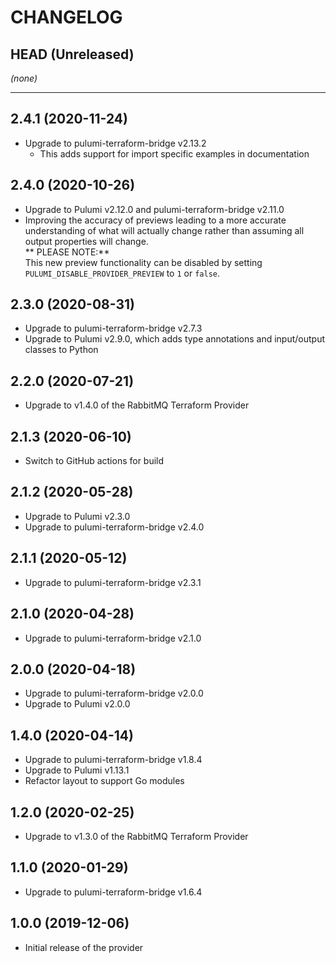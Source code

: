 CHANGELOG
=========

## HEAD (Unreleased)
_(none)_

---

## 2.4.1 (2020-11-24)
* Upgrade to pulumi-terraform-bridge v2.13.2  
  * This adds support for import specific examples in documentation

## 2.4.0 (2020-10-26)
* Upgrade to Pulumi v2.12.0 and pulumi-terraform-bridge v2.11.0
* Improving the accuracy of previews leading to a more accurate understanding of what will actually change rather than assuming all output properties will change.  
  ** PLEASE NOTE:**  
  This new preview functionality can be disabled by setting `PULUMI_DISABLE_PROVIDER_PREVIEW` to `1` or `false`.

## 2.3.0 (2020-08-31)
* Upgrade to pulumi-terraform-bridge v2.7.3
* Upgrade to Pulumi v2.9.0, which adds type annotations and input/output classes to Python

## 2.2.0 (2020-07-21)
* Upgrade to v1.4.0 of the RabbitMQ Terraform Provider

## 2.1.3 (2020-06-10)
* Switch to GitHub actions for build

## 2.1.2 (2020-05-28)
* Upgrade to Pulumi v2.3.0
* Upgrade to pulumi-terraform-bridge v2.4.0

## 2.1.1 (2020-05-12)
* Upgrade to pulumi-terraform-bridge v2.3.1

## 2.1.0 (2020-04-28)
* Upgrade to pulumi-terraform-bridge v2.1.0

## 2.0.0 (2020-04-18)
* Upgrade to pulumi-terraform-bridge v2.0.0
* Upgrade to Pulumi v2.0.0

## 1.4.0 (2020-04-14)
* Upgrade to pulumi-terraform-bridge v1.8.4
* Upgrade to Pulumi v1.13.1
* Refactor layout to support Go modules

## 1.2.0 (2020-02-25)
* Upgrade to v1.3.0 of the RabbitMQ Terraform Provider

## 1.1.0 (2020-01-29)
* Upgrade to pulumi-terraform-bridge v1.6.4

## 1.0.0 (2019-12-06)
* Initial release of the provider
